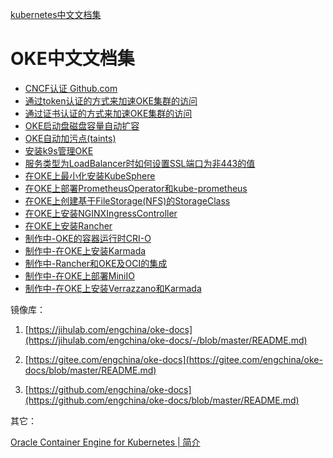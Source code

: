 [kubernetes中文文档集](./k8s-docs/README.md)

# OKE中文文档集


- [CNCF认证 Github.com](https://github.com/cncf/k8s-conformance)
- [通过token认证的方式来加速OKE集群的访问](./通过token认证的方式来加速OKE集群的访问/README.md)
- [通过证书认证的方式来加速OKE集群的访问](./通过证书认证的方式来加速OKE集群的访问/README.md)
- [OKE启动盘磁盘容量自动扩容](./OKE启动盘磁盘容量自动扩容/README.md)
- [OKE自动加污点(taints)](./OKE自动加污点(taints)/README.md)
- [安装k9s管理OKE](./安装k9s管理OKE/README.md)
- [服务类型为LoadBalancer时如何设置SSL端口为非443的值](./服务类型为LoadBalancer时如何设置SSL端口为非443的值/README.md)
- [在OKE上最小化安装KubeSphere](./在OKE上最小化安装KubeSphere/README.md)
- [在OKE上部署PrometheusOperator和kube-prometheus](./在OKE上部署PrometheusOperator和kube-prometheus/README.md)
- [在OKE上创建基于FileStorage(NFS)的StorageClass](./在OKE上创建基于FileStorage(NFS)的StorageClass/README.md)
- [在OKE上安装NGINXIngressController](./在OKE上安装NGINXIngressController/README.md)
- [在OKE上安装Rancher](./在OKE上安装Rancher/README.md)
- [制作中-OKE的容器运行时CRI-O](./OKE的容器运行时CRI-O/README.md)
- [制作中-在OKE上安装Karmada](./在OKE上安装Karmada/README.md)
- [制作中-Rancher和OKE及OCI的集成](./Rancher和OKE及OCI的集成/README.md)
- [制作中-在OKE上部署MiniIO](./在OKE上部署MiniIO/README.md)
- [制作中-在OKE上安装Verrazzano和Karmada](./在OKE上安装Verrazzano和Karmada/README.md)



镜像库：

1. [https://jihulab.com/engchina/oke-docs](https://jihulab.com/engchina/oke-docs/-/blob/master/README.md)

2. [https://gitee.com/engchina/oke-docs](https://gitee.com/engchina/oke-docs/blob/master/README.md)

3. [https://github.com/engchina/oke-docs](https://github.com/engchina/oke-docs/blob/master/README.md)



其它：

[Oracle Container Engine for Kubernetes | 简介 ](https://minqiaowang.github.io/oci-k8s-cn/workshops/freetier/?lab=introduction)
